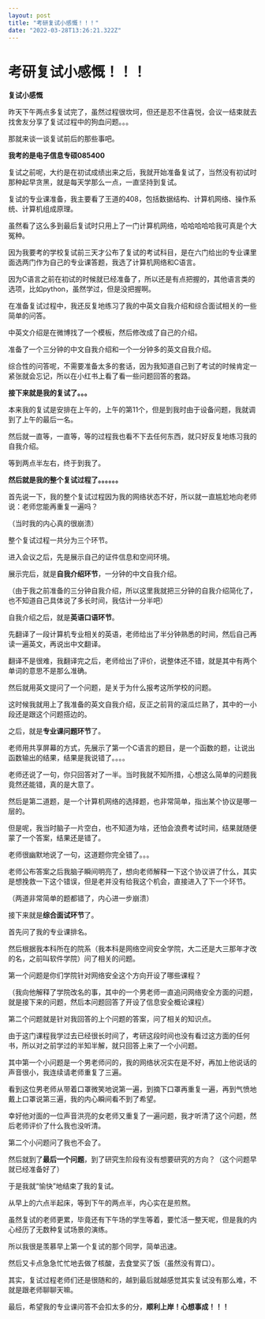 ```yaml
---
layout: post
title: "考研复试小感慨！！！"
date: "2022-03-28T13:26:21.322Z"
---
```

考研复试小感慨！！！
==========

**复试小感慨**

昨天下午两点多复试完了，虽然过程很坎坷，但还是忍不住喜悦，会议一结束就去找舍友分享了复试过程中的狗血问题。。。

那就来谈一谈复试前后的那些事吧。

**我考的是电子信息专硕085400**

复试之前呢，大约是在初试成绩出来之后，我就开始准备复试了，当然没有初试时那种起早贪黑，就是每天学那么一点，一直坚持到复试。

复试的专业课准备，我主要看了王道的408，包括数据结构、计算机网络、操作系统、计算机组成原理。

虽然看了这么多到最后复试时只用上了一门计算机网络，哈哈哈哈哈我可真是个大冤种。

因为我要考的学校复试前三天才公布了复试的考试科目，是在六门给出的专业课里面选两门作为自己的专业课答题，我选了计算机网络和C语言。

因为C语言之前在初试的时候就已经准备了，所以还是有点把握的，其他语言类的选项，比如python，虽然学过，但是没把握啊。

在准备复试过程中，我还反复地练习了我的中英文自我介绍和综合面试相关的一些简单的问答。

中英文介绍是在微博找了一个模板，然后修改成了自己的介绍。

准备了一个三分钟的中文自我介绍和一个一分钟多的英文自我介绍。

综合性的问答呢，不需要准备太多的套话，因为我知道自己到了考试的时候肯定一紧张就会忘记，所以在小红书上看了看一些问题回答的套路。

**接下来就是我的复试了。。。**

本来我的复试是安排在上午的，上午的第11个，但是到我时由于设备问题，我就调到了上午的最后一名。

然后就一直等，一直等，等的过程我也看不下去任何东西，就只好反复地练习我的自我介绍。

等到两点半左右，终于到我了。

**然后就是我的整个复试过程了。。。。。。**

首先说一下，我的整个复试过程因为我的网络状态不好，所以就一直尴尬地向老师说：老师您能再重复一遍吗？

（当时我的内心真的很崩溃）

整个复试过程一共分为三个环节。

进入会议之后，先是展示自己的证件信息和空间环境。

展示完后，就是**自我介绍环节**，一分钟的中文自我介绍。

（由于我之前准备的三分钟自我介绍，所以这里我就把三分钟的自我介绍简化了，也不知道自己具体说了多长时间，我估计一分半吧）

自我介绍之后，就是**英语口语环节**。

先翻译了一段计算机专业相关的英语，老师给出了半分钟熟悉的时间，然后自己再读一遍英文，再说出中文翻译。

翻译不是很难，我翻译完之后，老师给出了评价，说整体还不错，就是其中有两个单词的意思不是那么准确。

然后就用英文提问了一个问题，是关于为什么报考这所学校的问题。

这时候我就用上了我准备的英文自我介绍，反正之前背的滚瓜烂熟了，其中的一小段还是跟这个问题搭边的。

之后，就是**专业课问题环节**了。

老师用共享屏幕的方式，先展示了第一个C语言的题目，是一个函数的题，让说出函数输出的结果，结果是我说错了。。。。

老师还说了一句，你只回答对了一半。当时我就不知所措，心想这么简单的问题我竟然还能错，真的是大意了。

然后是第二道题，是一个计算机网络的选择题，也非常简单，指出某个协议是哪一层的。

但是呢，我当时脑子一片空白，也不知道为啥，还怕会浪费考试时间，结果就随便蒙了一个答案，结果还是错了。

老师很幽默地说了一句，这道题你完全错了。。。

老师公布答案之后我脑子瞬间明亮了，想向老师解释一下这个协议讲了什么，其实是想挽救一下这个错误，但是老并没有给我这个机会，直接进入了下一个环节。

（两道非常简单的题都错了，内心进一步崩溃）

接下来就是**综合面试环节**了。

首先问了我的专业课排名。

然后根据我本科所在的院系（我本科是网络空间安全学院，大二还是大三那年才改的名，之前叫软件学院）问了相关的问题。

第一个问题是你们学院针对网络安全这个方向开设了哪些课程？

（我向他解释了学院改名的事，其中的一个男老师一直追问网络安全方面的问题，就是接下来的问题，然后本问题回答了开设了信息安全概论课程）

第二个问题就是针对我回答的上个问题的答案，问了相关的知识点。

由于这门课程我学过去已经很长时间了，考研这段时间也没有看过这方面的任何书，所以对之前学过的半知半解，就只回答上来了一个小问题。

其中第一个小问题是一个男老师问的，我的网络状况实在是不好，再加上他说话的声音很小，我连续请老师重复了三遍。

看到这位男老师从带着口罩微笑地说第一遍，到摘下口罩再重复一遍，再到气愤地戴上口罩说第三遍，我的内心瞬间看不到了希望。

幸好他对面的一位声音洪亮的女老师又重复了一遍问题，我才听清了这个问题，然后老师评价了什么我也没听清。

第二个小问题问了我也不会了。

然后就到了**最后一个问题**，到了研究生阶段有没有想要研究的方向？（这个问题早就已经准备好了）

于是我就“愉快”地结束了我的复试。

从早上的六点半起床，等到下午的两点半，内心实在是煎熬。

虽然复试的老师更累，毕竟还有下午场的学生等着，要忙活一整天呢，但是我的内心经历了无数种复试场景的演练。

所以我很是羡慕早上第一个复试的那个同学，简单迅速。

然后又卡点急急忙忙地去做了核酸，去食堂买了饭（虽然没有胃口）。

其实，复试过程老师们还是很随和的，越到最后就越感觉其实复试没有那么难，不就是跟老师聊聊天嘛。

最后，希望我的专业课问答不会扣太多的分，**顺利上岸！心想事成！！！**